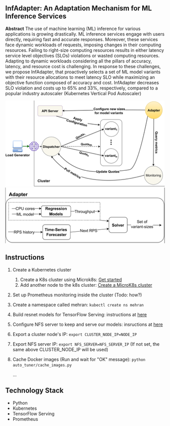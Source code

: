 ## InfAdapter: An Adaptation Mechanism for ML Inference Services

**Abstract** The use of machine learning (ML) inference for various applications is growing drastically. ML inference services engage with users directly, requiring fast and accurate responses. Moreover, these services face dynamic workloads of requests, imposing changes in their computing resources. Failing to right-size computing resources results in either latency service level objectives (SLOs) violations or wasted computing resources. Adapting to dynamic workloads considering all the pillars of accuracy, latency, and resource cost is challenging. In response to these challenges, we propose InfAdapter, that proactively selects a set of ML model variants with their resource allocations to meet latency SLO while maximizing an objective function composed of accuracy and cost. InfAdapter decreases SLO violation and costs up to 65\% and 33\%, respectively, compared to a popular industry autoscaler (Kubernetes Vertical Pod Autoscaler)


<img src="architecture.png" alt="InfAdapter Structure" style="width:600px;"/>
<img src="adapter-component.png" alt="InfAdapter Structure" style="width:600px;"/>

## Instructions
1. Create a Kubernetes cluster
    1. Create a K8s cluster using Microk8s: [Get started](https://microk8s.io/docs/getting-started)
    2. Add another node to the k8s cluster: [Create a MicroK8s cluster](https://microk8s.io/docs/clustering)

2. Set up Prometheus monitoring inside the cluster (Todo: how?)

3. Create a namespace called mehran: `kubectl create ns mehran`

4. Build resnet models for TensorFlow Serving: instructions at [here](./examples/torch-resnet-kserve/example6/build_models.md)

5. Configure NFS server to keep and serve our models:
insructions at [here](./examples/torch-resnet-kserve/example6/build_nfs_server.md)

6. Export a cluster node's IP: `export CLUSTER_NODE_IP=NODE_IP`

7. Export NFS server IP: `export NFS_SERVER=NFS_SERVER_IP` (If not set, the same above CLUSTER_NODE_IP will be used)

8. Cache Docker images (Run and wait for "OK" message): `python auto_tuner/cache_images.py`

    ...


## Technology Stack
- Python
- Kubernetes
- TensorFlow Serving
- Prometheus
